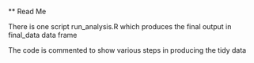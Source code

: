 ** Read Me

There is one script run_analysis.R which produces the final output in final_data data frame

The code is commented to show various steps in producing the tidy data